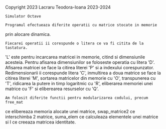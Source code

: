 Copyright 2023 Lacraru Teodora-Ioana 2023-2024

	Simulator Octave

	Programul efectueaza diferite operatii cu matrice stocate in memorie
prin alocare dinamica.

	Fiecarei operatii ii corespunde o litera ce va fi citita de la tastatura.
'L' este pentru incarcarea matricei in memorie, citind si dimensiunile
acesteia. Pentru afisarea dimensiunilor se foloseste operatia cu litera 'D'.
Afisarea matricei se face la citirea literei 'P' si a indexului corespunzator.
Redimensionarii ii corespunde litera 'C', inmultirea a doua matrice se face
la citirea literei 'M', sortarea matricelor din memorie cu 'O', transpunerea
cu 'T', ridicarea la putere in timp logaritmic cu 'R', eliberarea memoriei
unei matrice cu 'F' si eliberearea resurselor cu 'Q'.

	Am folosit diferite functii pentru modularizarea codului, precum free_mat
ce elibereaza memoria alocate unei matrice, swap_matrice2 ce interschimba 2
matrice, suma_elem ce calculeaza elementele unei matrice si I ce creeaza
matricea identitate.

